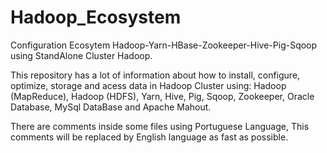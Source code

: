 # Hadoop_Ecosystem
Configuration Ecosytem Hadoop-Yarn-HBase-Zookeeper-Hive-Pig-Sqoop using StandAlone Cluster Hadoop.

This repository has a lot of information about how to install, configure, optimize, storage and acess data in Hadoop Cluster using: Hadoop (MapReduce), Hadoop (HDFS), Yarn, Hive, Pig, Sqoop, Zookeeper, Oracle Database, MySql DataBase and Apache Mahout.

There are comments inside some files using Portuguese Language, This comments will be replaced by English language as fast as possible.

